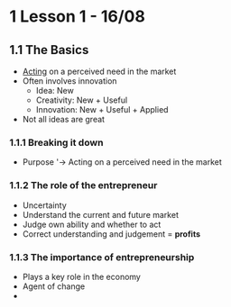 # 1 Lesson 1 - 16/08
## 1.1 The Basics
- <u>Acting</u> on a perceived need in the market
- Often involves innovation
	- Idea: New
	- Creativity: New + Useful
	- Innovation: New + Useful + Applied
- Not all ideas are great
### 1.1.1 Breaking it down
- Purpose
	'-> Acting on a perceived need in the market
### 1.1.2 The role of the entrepreneur
- Uncertainty
- Understand the current and future market
- Judge own ability and whether to act
- Correct understanding and judgement = **profits**
### 1.1.3 The importance of entrepreneurship
- Plays a key role in the economy
- Agent of change
- 